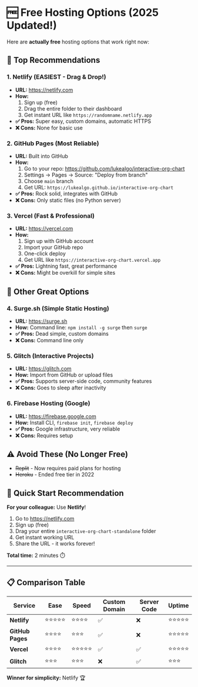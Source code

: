 # 🆓 Free Hosting Options (2025 Updated!)

Here are **actually free** hosting options that work right now:

## 🥇 Top Recommendations

### 1. **Netlify** (EASIEST - Drag & Drop!)
- **URL:** https://netlify.com
- **How:** 
  1. Sign up (free)
  2. Drag the entire folder to their dashboard
  3. Get instant URL like `https://randomname.netlify.app`
- **✅ Pros:** Super easy, custom domains, automatic HTTPS
- **❌ Cons:** None for basic use

### 2. **GitHub Pages** (Most Reliable)
- **URL:** Built into GitHub
- **How:**
  1. Go to your repo: https://github.com/lukealgo/interactive-org-chart
  2. Settings → Pages → Source: "Deploy from branch"
  3. Choose `main` branch
  4. Get URL: `https://lukealgo.github.io/interactive-org-chart`
- **✅ Pros:** Rock solid, integrates with GitHub
- **❌ Cons:** Only static files (no Python server)

### 3. **Vercel** (Fast & Professional)
- **URL:** https://vercel.com
- **How:**
  1. Sign up with GitHub account
  2. Import your GitHub repo
  3. One-click deploy
  4. Get URL like `https://interactive-org-chart.vercel.app`
- **✅ Pros:** Lightning fast, great performance
- **❌ Cons:** Might be overkill for simple sites

## 🎯 Other Great Options

### 4. **Surge.sh** (Simple Static Hosting)
- **URL:** https://surge.sh
- **How:** Command line: `npm install -g surge` then `surge`
- **✅ Pros:** Dead simple, custom domains
- **❌ Cons:** Command line only

### 5. **Glitch** (Interactive Projects)
- **URL:** https://glitch.com
- **How:** Import from GitHub or upload files
- **✅ Pros:** Supports server-side code, community features
- **❌ Cons:** Goes to sleep after inactivity

### 6. **Firebase Hosting** (Google)
- **URL:** https://firebase.google.com
- **How:** Install CLI, `firebase init`, `firebase deploy`
- **✅ Pros:** Google infrastructure, very reliable
- **❌ Cons:** Requires setup

## ⚠️ Avoid These (No Longer Free)
- ~~Replit~~ - Now requires paid plans for hosting
- ~~Heroku~~ - Ended free tier in 2022

## 🚀 Quick Start Recommendation

**For your colleague:** Use **Netlify**!
1. Go to https://netlify.com
2. Sign up (free)
3. Drag your entire `interactive-org-chart-standalone` folder
4. Get instant working URL
5. Share the URL - it works forever!

**Total time:** 2 minutes ⏱️

---

## 📋 Comparison Table

| Service | Ease | Speed | Custom Domain | Server Code | Uptime |
|---------|------|-------|---------------|-------------|--------|
| **Netlify** | ⭐⭐⭐⭐⭐ | ⭐⭐⭐⭐ | ✅ | ❌ | ⭐⭐⭐⭐⭐ |
| **GitHub Pages** | ⭐⭐⭐⭐ | ⭐⭐⭐ | ✅ | ❌ | ⭐⭐⭐⭐⭐ |
| **Vercel** | ⭐⭐⭐⭐ | ⭐⭐⭐⭐⭐ | ✅ | ✅ | ⭐⭐⭐⭐⭐ |
| **Glitch** | ⭐⭐⭐ | ⭐⭐⭐ | ❌ | ✅ | ⭐⭐⭐ |

**Winner for simplicity:** Netlify 🏆